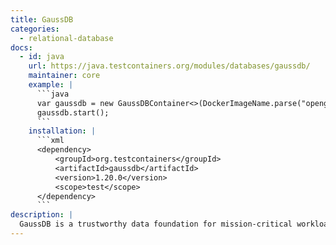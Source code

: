 ```yaml
---
title: GaussDB
categories:
  - relational-database
docs:
  - id: java
    url: https://java.testcontainers.org/modules/databases/gaussdb/
    maintainer: core
    example: |
      ```java
      var gaussdb = new GaussDBContainer<>(DockerImageName.parse("opengauss/opengauss:7.0.0-RC1.B023"));
      gaussdb.start();
      ```
    installation: |
      ```xml
      <dependency>
          <groupId>org.testcontainers</groupId>
          <artifactId>gaussdb</artifactId>
          <version>1.20.0</version>
          <scope>test</scope>
      </dependency>
      ```
description: |
  GaussDB is a trustworthy data foundation for mission-critical workloads, where high availability, performance, security, scalability, and intelligence are non-negotiable and OpenGauss is the community version for GaussDB.
---
```

